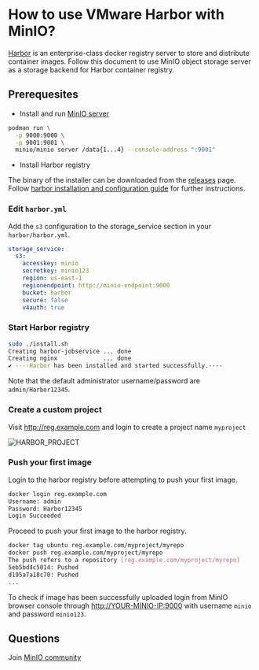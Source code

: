 # How to use VMware Harbor with MinIO?

[Harbor](https://github.com/vmware/harbor) is an enterprise-class docker registry server to store and distribute container images. Follow this document to use MinIO object storage server as a storage backend for Harbor container registry.

## Prerequesites

- Install and run [MinIO server](https://github.com/minio/minio#stable)

```sh
podman run \
  -p 9000:9000 \
  -p 9001:9001 \
  minio/minio server /data{1...4} --console-address ":9001"
```

- Install Harbor registry

The binary of the installer can be downloaded from the [releases](https://github.com/goharbor/harbor/releases) page. Follow [harbor installation and configuration guide](https://goharbor.io/docs/2.3.0/install-config/) for further instructions.

### Edit `harbor.yml`

Add the `s3` configuration to the storage_service section in your `harbor/harbor.yml`.

```yml
storage_service:
  s3:
    accesskey: minio
    secretkey: minio123
    region: us-east-1
    regionendpoint: http://minio-endpoint:9000
    bucket: harbor
    secure: false
    v4auth: true
```

### Start Harbor registry

```sh
sudo ./install.sh
Creating harbor-jobservice ... done
Creating nginx             ... done
✔ ----Harbor has been installed and started successfully.----
```

Note that the default administrator username/password are `admin/Harbor12345`.

### Create a custom project

Visit <http://reg.example.com> and login to create a project name `myproject`

![HARBOR_PROJECT](https://github.com/harshavardhana/harbor-minio/blob/master/project.png?raw=true)

### Push your first image

Login to the harbor registry before attempting to push your first image.

```sh
docker login reg.example.com
Username: admin
Password: Harbor12345
Login Succeeded
```

Proceed to push your first image to the harbor registry.

```sh
docker tag ubuntu reg.example.com/myproject/myrepo
docker push reg.example.com/myproject/myrepo
The push refers to a repository [reg.example.com/myproject/myrepo]
5eb5bd4c5014: Pushed
d195a7a18c70: Pushed
...
```

To check if image has been successfully uploaded login from MinIO browser console through <http://YOUR-MINIO-IP:9000> with username `minio` and password `minio123`.

## Questions

Join [MinIO community](https://slack.minio.io)
